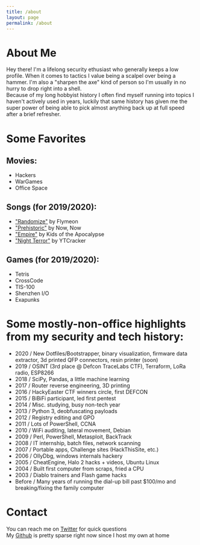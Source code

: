 ```yaml
---
title: /about
layout: page
permalink: /about
---
```


# About Me  
Hey there! I'm a lifelong security ethusiast who generally keeps a low profile. When it comes to tactics I value being a scalpel over being a hammer. I'm also a "sharpen the axe" kind of person so I'm usually in no hurry to drop right into a shell.  
Because of my long hobbyist history I often find myself running into topics I haven't actively used in years, luckily that same history has given me the super power of being able to pick almost anything back up at full speed after a brief refresher.

# Some Favorites
## Movies:
* Hackers 
* WarGames
* Office Space

## Songs (for 2019/2020):
* ["Randomize"](https://www.youtube.com/watch?v=WwhGv45hgXE) by Flymeon
* ["Prehistoric"](https://www.youtube.com/watch?v=9QUPwMdqxjw) by Now, Now
* ["Empire"](https://www.youtube.com/watch?v=5_9BOFtwvZc) by Kids of the Apocalypse
* ["Night Terror"](https://www.youtube.com/watch?v=L8UIHasWRIg) by YTCracker

## Games (for 2019/2020):
* Tetris
* CrossCode
* TIS-100
* Shenzhen I/O
* Exapunks

# Some mostly-non-office highlights from my security and tech history:  
* 2020 / New Dotfiles/Bootstrapper, binary visualization, firmware data extractor, 3d printed QFP connectors, resin printer (soon)
* 2019 / OSINT (3rd place @ Defcon TraceLabs CTF), Terraform, LoRa radio, ESP8266
* 2018 / SciPy, Pandas, a little machine learning
* 2017 / Router reverse engineering, 3D printing
* 2016 / HackyEaster CTF winners circle, first DEFCON
* 2015 / BiBiFi participant, led first pentest 
* 2014 / Misc. studying, busy non-tech year
* 2013 / Python 3, deobfuscating payloads
* 2012 / Registry editing and GPO
* 2011 / Lots of PowerShell, CCNA
* 2010 / WiFi auditing, lateral movement, Debian
* 2009 / Perl, PowerShell, Metasploit, BackTrack
* 2008 / IT internship, batch files, network scanning
* 2007 / Portable apps, Challenge sites (HackThisSite, etc.)
* 2006 / OllyDbg, windows internals hackery
* 2005 / CheatEngine, Halo 2 hacks + videos, Ubuntu Linux
* 2004 / Built first computer from scraps, fried a CPU
* 2003 / Diablo trainers and Flash game hacks
* Before / Many years of running the dial-up bill past $100/mo and breaking/fixing the family computer

# Contact
You can reach me on [Twitter](https://www.twitter.com) for quick questions  
My [Github](https://www.github.com/qrbounty) is pretty sparse right now since I host my own at home
